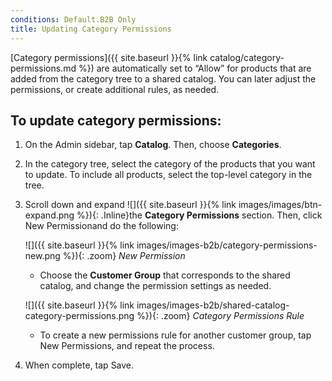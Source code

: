 ```yaml
---
conditions: Default.B2B Only
title: Updating Category Permissions
---
```


[Category permissions]({{ site.baseurl }}{% link catalog/category-permissions.md %}) are automatically set to “Allow” for products that are added from the category tree to a shared catalog. You can later adjust the permissions, or create additional rules, as needed.

## To update category permissions:

1. On the Admin sidebar, tap **Catalog**. Then, choose **Categories**.

1. In the category tree, select the category of the products that you want to update. To include all products, select the top-level category in the tree.

1. Scroll down and expand ![]({{ site.baseurl }}{% link images/images/btn-expand.png %}){: .Inline}the **Category Permissions** section. Then, click <span class="btn">New Permission</span>and do the following:

    ![]({{ site.baseurl }}{% link images/images-b2b/category-permissions-new.png %}){: .zoom}
    *New Permission*

    * Choose the **Customer Group** that corresponds to the shared catalog, and change the permission settings as needed.

    ![]({{ site.baseurl }}{% link images/images-b2b/shared-catalog-category-permissions.png %}){: .zoom}
    *Category Permissions Rule*

    * To create a new permissions rule for another customer group, tap <span class="btn">New Permissions</span>, and repeat the process.

1. When complete, tap <span class="btn">Save</span>.
